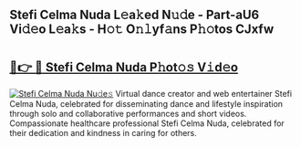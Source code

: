 ## Stefi Celma Nuda L𝚎a𝚔ed N𝚞𝚍e - Part-aU6 Vi𝚍𝚎o L𝚎a𝚔s - H𝚘𝚝 O𝚗𝚕yf𝚊ns P𝚑𝚘tos CJxfw

# <h2><a href="http://kfeanov.oniu.top/?m=Stefi+Celma+Nuda">🔗👉 🔴 Stefi Celma Nuda P𝚑ot𝚘𝚜 V𝚒d𝚎o</a></h2>

[![Stefi Celma Nuda Nu𝚍e𝚜](https://i.imgur.com/0qMVB7G.gif)](http://kfeanov.oniu.top/?m=Stefi+Celma+Nuda)
Virtual dance creator and web entertainer Stefi Celma Nuda, celebrated for disseminating dance and lifestyle inspiration through solo and collaborative performances and short videos. Compassionate healthcare professional Stefi Celma Nuda, celebrated for their dedication and kindness in caring for others.  
